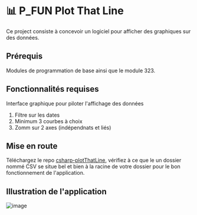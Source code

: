 # 📊 P_FUN Plot That Line
Ce project consiste à concevoir un logiciel pour afficher des graphiques sur des données.

## Prérequis
Modules de programmation de base ainsi que le module 323.

## Fonctionnalités requises 
Interface graphique pour piloter l'affichage des données 
1. Filtre sur les dates
2. Minimum 3 courbes à choix
3. Zomm sur 2 axes (indépendnats et liés)

## Mise en route
Téléchargez le repo [csharp-plotThatLine](https://github.com/mateja-velickovic/csharp-plotThatLine), vérifiez à ce que le un dossier nommé CSV se situe bel et bien à la racine de votre dossier pour le bon fonctionnement de l'application.

## Illustration de l'application
![image](https://github.com/user-attachments/assets/ac96ed2b-ccb8-4a1f-92f2-daf3dbb0b6af)
